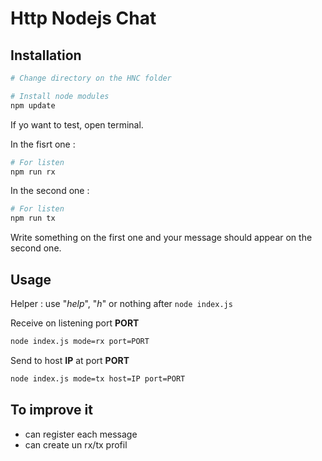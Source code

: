 # Http Nodejs Chat

## Installation

```bash
# Change directory on the HNC folder

# Install node modules
npm update
```

If yo want to test, open terminal.

In the fisrt one :
```bash
# For listen
npm run rx
```

In the second one :
```bash
# For listen
npm run tx
```

Write something on the first one and your message should appear on the second one.

## Usage

Helper : use "_help_", "_h_" or nothing after ```node index.js```

Receive on listening port __PORT__
```bash
node index.js mode=rx port=PORT
```

Send to host __IP__ at port __PORT__
```bash
node index.js mode=tx host=IP port=PORT
```

## To improve it

- can register each message
- can create un rx/tx profil